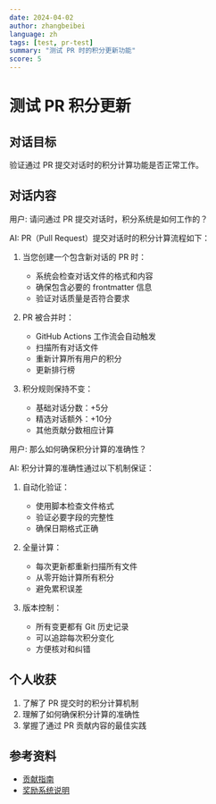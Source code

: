 ```yaml
---
date: 2024-04-02
author: zhangbeibei
language: zh
tags: [test, pr-test]
summary: "测试 PR 时的积分更新功能"
score: 5
---
```


# 测试 PR 积分更新

## 对话目标
验证通过 PR 提交对话时的积分计算功能是否正常工作。

## 对话内容

用户: 请问通过 PR 提交对话时，积分系统是如何工作的？

AI: PR（Pull Request）提交对话时的积分计算流程如下：

1. 当您创建一个包含新对话的 PR 时：
   - 系统会检查对话文件的格式和内容
   - 确保包含必要的 frontmatter 信息
   - 验证对话质量是否符合要求

2. PR 被合并时：
   - GitHub Actions 工作流会自动触发
   - 扫描所有对话文件
   - 重新计算所有用户的积分
   - 更新排行榜

3. 积分规则保持不变：
   - 基础对话分数：+5分
   - 精选对话额外：+10分
   - 其他贡献分数相应计算

用户: 那么如何确保积分计算的准确性？

AI: 积分计算的准确性通过以下机制保证：

1. 自动化验证：
   - 使用脚本检查文件格式
   - 验证必要字段的完整性
   - 确保日期格式正确

2. 全量计算：
   - 每次更新都重新扫描所有文件
   - 从零开始计算所有积分
   - 避免累积误差

3. 版本控制：
   - 所有变更都有 Git 历史记录
   - 可以追踪每次积分变化
   - 方便核对和纠错

## 个人收获
1. 了解了 PR 提交时的积分计算机制
2. 理解了如何确保积分计算的准确性
3. 掌握了通过 PR 贡献内容的最佳实践

## 参考资料
- [贡献指南](../../CONTRIBUTING.md)
- [奖励系统说明](../../REWARD_SYSTEM.md)
